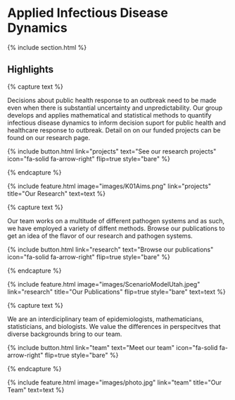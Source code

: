 ---
---

# Applied Infectious Disease Dynamics

{% include section.html %}

## Highlights

{% capture text %}

Decisions about public health response to an outbreak need to be made even when there is substantial uncertainty and unpredictability. Our group develops and applies mathematical and statistical methods to quantify infectious disease dynamics to inform decision suport for public health and healthcare response to outbreak. Detail on on our funded projects can be found on our research page. 

{%
  include button.html
  link="projects"
  text="See our research projects"
  icon="fa-solid fa-arrow-right"
  flip=true
  style="bare"
%}

{% endcapture %}

{%
  include feature.html
  image="images/K01Aims.png"
  link="projects"
  title="Our Research"
  text=text
%}

{% capture text %}

Our team works on a multitude of different pathogen systems and as such, we have employed a variety of diffent methods. Browse our publications to get an idea of the flavor of our research and pathogen systems.

{%
  include button.html
  link="research"
  text="Browse our publications"
  icon="fa-solid fa-arrow-right"
  flip=true
  style="bare"
%}

{% endcapture %}

{%
  include feature.html
  image="images/ScenarioModelUtah.jpeg"
  link="research"
  title="Our Publications"
  flip=true
  style="bare"
  text=text
%}

{% capture text %}

We are an interdiciplinary team of epidemiologists, mathematicians, statisticians, and biologists. We value the differences in perspecitves that diverse backgrounds bring to our team. 

{%
  include button.html
  link="team"
  text="Meet our team"
  icon="fa-solid fa-arrow-right"
  flip=true
  style="bare"
%}

{% endcapture %}

{%
  include feature.html
  image="images/photo.jpg"
  link="team"
  title="Our Team"
  text=text
%}
